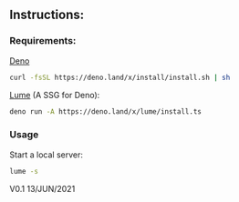 ## Instructions:

### Requirements:

[Deno](https://deno.land/)

```bash
curl -fsSL https://deno.land/x/install/install.sh | sh
```

[Lume](https://lumeland.github.io/) (A SSG for Deno):

```bash
deno run -A https://deno.land/x/lume/install.ts
```

### Usage

Start a local server:

```bash
lume -s
```

V0.1 13/JUN/2021
